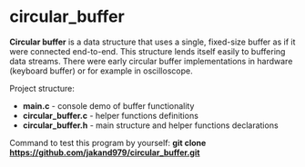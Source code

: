 # circular_buffer

**Circular buffer** is a data structure that uses a single, fixed-size buffer as if it were connected end-to-end. 
This structure lends itself easily to buffering data streams.
There were early circular buffer implementations in hardware (keyboard buffer) or for example in oscilloscope.

Project structure:
- **main.c** - console demo of buffer functionality
- **circular_buffer.c** - helper functions definitions
- **circular_buffer.h** - main structure and helper functions declarations

Command to test this program by yourself: **git clone https://github.com/jakand979/circular_buffer.git**

